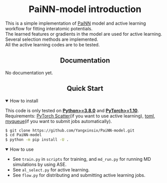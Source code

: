 # <div align="center">PaiNN-model introduction</div>
This is a simple implementation of [PaiNN](https://arxiv.org/abs/2102.03150) model and active learning workflow for fitting interatomic potentials.  
The learned features or gradients in the model are used for active learning. Several selection methods are implemented.  
All the active learning codes are to be tested.
## <div align="center">Documentation</div>
No documentation yet.

## <div align="center">Quick Start</div>
<details open>
<summary>How to install</summary>

This code is only tested on [**Python>=3.8.0**](https://www.python.org/) and [**PyTorch>=1.10**](https://pytorch.org/get-started/locally/).  
Requirements: [PyTorch Scatter](https://github.com/rusty1s/pytorch_scatter)(if you want to use active learning),
[toml](https://toml.io/en/), [myqueue](https://myqueue.readthedocs.io/en/latest/installation.html)(if you want to submit jobs automatically).

```bash
$ git clone https://github.com/Yangxinsix/PaiNN-model.git
$ cd PaiNN-model
$ python -m pip install -U .
```

</details>

<details open>
<summary>How to use</summary>

* See `train.py` in `scripts` for training, and `md_run.py` for running MD simulations by using ASE.
* See `al_select.py` for active learning.
* See `flow.py` for distributing and submitting active learning jobs.

</details>

